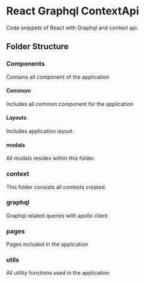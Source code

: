 # React Graphql ContextApi
Code snippets of React with Graphql and context api.

## Folder Structure
### Components
  Contains all component of the application
#### Commom
  Includes all common component for the application
#### Layouts
Includes application layout.
#### modals
All modals resides within this folder.

### context
This folder consists all contexts created.

### graphql
Graphql related queries with apollo client 
### pages
Pages included in the application
### utils
All utility functions used in the application

